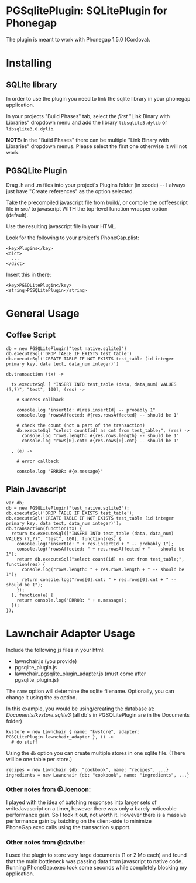 PGSqlitePlugin: SQLitePlugin for Phonegap
=========================================

The plugin is meant to work with Phonegap 1.5.0 (Cordova).

Installing
==========

SQLite library
-------------------

In order to use the plugin you need to link the sqlite library in your phonegap application.

In your projects "Build Phases" tab, select the _first_ "Link Binary with Libraries" dropdown menu and add the library `libsqlite3.dylib` or `libsqlite3.0.dylib`.

**NOTE:** In the "Build Phases" there can be multiple "Link Binary with Libraries" dropdown menus. Please select the first one otherwise it will not work.

PGSQLite Plugin
---------------

Drag .h and .m files into your project's Plugins folder (in xcode) -- I always
just have "Create references" as the option selected.

Take the precompiled javascript file from build/, or compile the coffeescript
file in src/ to javascript WITH the top-level function wrapper option (default).

Use the resulting javascript file in your HTML.

Look for the following to your project's PhoneGap.plist:

    <key>Plugins</key>
    <dict>
      ...
    </dict>

Insert this in there:

    <key>PGSQLitePlugin</key>
    <string>PGSQLitePlugin</string>

General Usage
=============

## Coffee Script

    db = new PGSQLitePlugin("test_native.sqlite3")
    db.executeSql('DROP TABLE IF EXISTS test_table')
    db.executeSql('CREATE TABLE IF NOT EXISTS test_table (id integer primary key, data text, data_num integer)')

    db.transaction (tx) ->

      tx.executeSql [ "INSERT INTO test_table (data, data_num) VALUES (?,?)", "test", 100], (res) ->

        # success callback

        console.log "insertId: #{res.insertId} -- probably 1"
        console.log "rowsAffected: #{res.rowsAffected} -- should be 1"

        # check the count (not a part of the transaction)
        db.executeSql "select count(id) as cnt from test_table;", (res) ->
          console.log "rows.length: #{res.rows.length} -- should be 1"
          console.log "rows[0].cnt: #{res.rows[0].cnt} -- should be 1"

      , (e) ->

        # error callback

        console.log "ERROR: #{e.message}"

## Plain Javascript

    var db;
    db = new PGSQLitePlugin("test_native.sqlite3");
    db.executeSql('DROP TABLE IF EXISTS test_table');
    db.executeSql('CREATE TABLE IF NOT EXISTS test_table (id integer primary key, data text, data_num integer)');
    db.transaction(function(tx) {
      return tx.executeSql(["INSERT INTO test_table (data, data_num) VALUES (?,?)", "test", 100], function(res) {
        console.log("insertId: " + res.insertId + " -- probably 1");
        console.log("rowsAffected: " + res.rowsAffected + " -- should be 1");
        return db.executeSql("select count(id) as cnt from test_table;", function(res) {
          console.log("rows.length: " + res.rows.length + " -- should be 1");
          return console.log("rows[0].cnt: " + res.rows[0].cnt + " -- should be 1");
        });
      }, function(e) {
        return console.log("ERROR: " + e.message);
      });
    });


Lawnchair Adapter Usage
=======================

Include the following js files in your html:

-  lawnchair.js (you provide)
-  pgsqlite_plugin.js
-  lawnchair_pgsqlite_plugin_adapter.js (must come after pgsqlite_plugin.js)


The `name` option will determine the sqlite filename. Optionally, you can change it using the `db` option.

In this example, you would be using/creating the database at: *Documents/kvstore.sqlite3* (all db's in PGSQLitePlugin are in the Documents folder)

    kvstore = new Lawnchair { name: "kvstore", adapter: PGSQLitePlugin.lawnchair_adapter }, () ->
      # do stuff

Using the `db` option you can create multiple stores in one sqlite file. (There will be one table per store.)

    recipes = new Lawnchair {db: "cookbook", name: "recipes", ...}
    ingredients = new Lawnchair {db: "cookbook", name: "ingredients", ...}

### Other notes from @Joenoon:

I played with the idea of batching responses into larger sets of
writeJavascript on a timer, however there was only a barely noticeable
performance gain.  So I took it out, not worth it.  However there is a
massive performance gain by batching on the client-side to minimize
PhoneGap.exec calls using the transaction support.

### Other notes from @davibe:

I used the plugin to store very large documents (1 or 2 Mb each) and found
that the main bottleneck was passing data from javascript to native code.
Running PhoneGap.exec took some seconds while completely blocking my
application.

